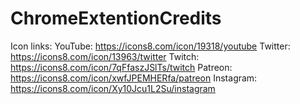 # ChromeExtentionCredits

Icon links:
YouTube: https://icons8.com/icon/19318/youtube
Twitter: https://icons8.com/icon/13963/twitter
Twitch: https://icons8.com/icon/7qFfaszJSlTs/twitch
Patreon: https://icons8.com/icon/xwfJPEMHERfa/patreon
Instagram: https://icons8.com/icon/Xy10Jcu1L2Su/instagram
